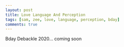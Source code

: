 ```yaml
---
layout: post
title: Love Language And Perception
tags: [sam, zee, love, language, perception, bday]
comments: true
---
```

Bday Debackle 2020... coming soon
